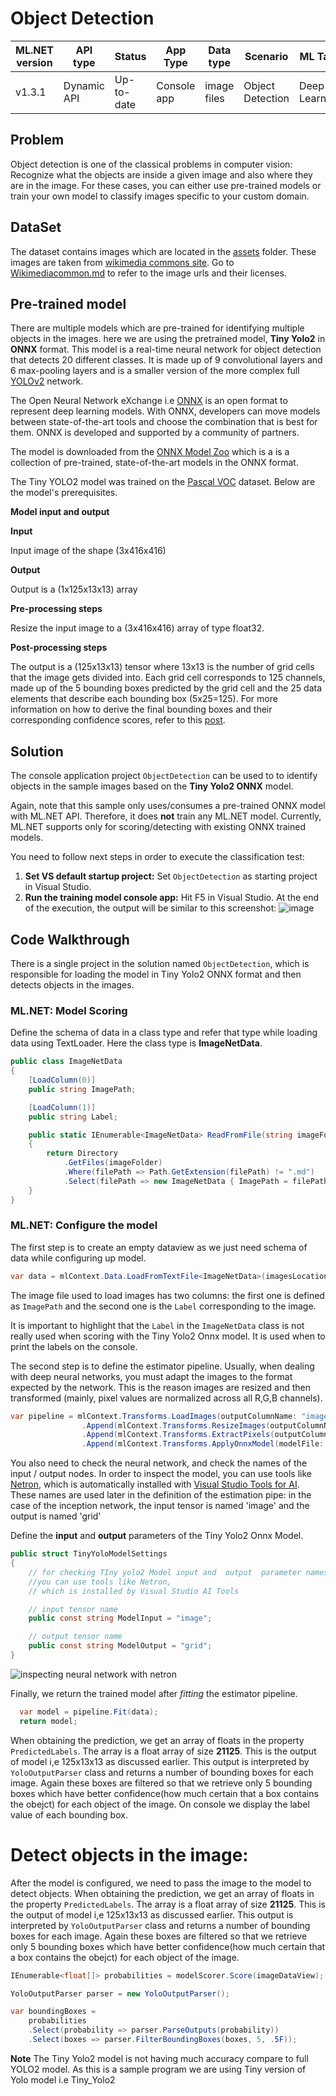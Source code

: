 # Object Detection

| ML.NET version | API type          | Status                        | App Type    | Data type | Scenario            | ML Task                   | Algorithms                  |
|----------------|-------------------|-------------------------------|-------------|-----------|---------------------|---------------------------|-----------------------------|
| v1.3.1           | Dynamic API | Up-to-date | Console app | image files | Object Detection | Deep Learning  | Tiny Yolo2 ONNX model |

## Problem 
Object detection is one of the classical problems in computer vision: Recognize what the objects are inside a given image and also where they are in the image. For these cases, you can either use pre-trained models or train your own model to classify images specific to your custom domain. 

 
## DataSet
The dataset contains images which are located in the [assets](./ObjectDetectionConsoleApp/assets/images) folder. These images are taken from [wikimedia commons site](https://commons.wikimedia.org/wiki/Main_Page). Go to [Wikimediacommon.md](./ObjectDetectionConsoleApp/assets/images/wikimedia.md) to refer to the image urls and their licenses.

## Pre-trained model
There are multiple models which are pre-trained for identifying multiple objects in the images. here we are using the pretrained model, **Tiny Yolo2** in  **ONNX** format. This model is a real-time neural network for object detection that detects 20 different classes. It is made up of 9 convolutional layers and 6 max-pooling layers and is a smaller version of the more complex full [YOLOv2](https://pjreddie.com/darknet/yolov2/) network.

The Open Neural Network eXchange i.e [ONNX](http://onnx.ai/) is an open format to represent deep learning models. With ONNX, developers can move models between state-of-the-art tools and choose the combination that is best for them. ONNX is developed and supported by a community of partners.

The model is downloaded from the [ONNX Model Zoo](https://github.com/onnx/models/tree/master/tiny_yolov2) which is a is a collection of pre-trained, state-of-the-art models in the ONNX format.

The Tiny YOLO2 model was trained on the [Pascal VOC](http://host.robots.ox.ac.uk/pascal/VOC/) dataset. Below are the model's prerequisites. 

**Model input and output**

**Input**

Input image of the shape (3x416x416)  

**Output**

Output is a (1x125x13x13) array   

**Pre-processing steps**

Resize the input image to a (3x416x416) array of type float32.

**Post-processing steps**

The output is a (125x13x13) tensor where 13x13 is the number of grid cells that the image gets divided into. Each grid cell corresponds to 125 channels, made up of the 5 bounding boxes predicted by the grid cell and the 25 data elements that describe each bounding box (5x25=125). For more information on how to derive the final bounding boxes and their corresponding confidence scores, refer to this [post](http://machinethink.net/blog/object-detection-with-yolo/).


##  Solution
The console application project `ObjectDetection` can be used to to identify objects in the sample images based on the **Tiny Yolo2 ONNX** model. 

Again, note that this sample only uses/consumes a pre-trained ONNX model with ML.NET API. Therefore, it does **not** train any ML.NET model. Currently, ML.NET supports only for scoring/detecting with existing ONNX trained models. 

You need to follow next steps in order to execute the classification test:

1) **Set VS default startup project:** Set `ObjectDetection` as starting project in Visual Studio.
2)  **Run the training model console app:** Hit F5 in Visual Studio. At the end of the execution, the output will be similar to this screenshot:
![image](./docs/Output/Console_output.png)


##  Code Walkthrough
There is a single project in the solution named `ObjectDetection`, which is responsible for loading the model in Tiny Yolo2 ONNX format and then detects objects in the images.

### ML.NET: Model Scoring

Define the schema of data in a class type and refer that type while loading data using TextLoader. Here the class type is **ImageNetData**. 

```csharp
public class ImageNetData
{
    [LoadColumn(0)]
    public string ImagePath;

    [LoadColumn(1)]
    public string Label;

    public static IEnumerable<ImageNetData> ReadFromFile(string imageFolder)
    {
        return Directory
            .GetFiles(imageFolder)
            .Where(filePath => Path.GetExtension(filePath) != ".md")
            .Select(filePath => new ImageNetData { ImagePath = filePath, Label = Path.GetFileName(filePath) });
    }
}
```

### ML.NET: Configure the model

The first step is to create an empty dataview as we just need schema of data while configuring up model.

```csharp
var data = mlContext.Data.LoadFromTextFile<ImageNetData>(imagesLocation, hasHeader: true);
```

The image file used to load images has two columns: the first one is defined as `ImagePath` and the second one is the `Label` corresponding to the image. 

It is important to highlight that the `Label` in the `ImageNetData` class is not really used when scoring with the Tiny Yolo2 Onnx model. It is used when to print the labels on the console. 

The second step is to define the estimator pipeline. Usually, when dealing with deep neural networks, you must adapt the images to the format expected by the network. This is the reason images are resized and then transformed (mainly, pixel values are normalized across all R,G,B channels).

```csharp
var pipeline = mlContext.Transforms.LoadImages(outputColumnName: "image", imageFolder: "", inputColumnName: nameof(ImageNetData.ImagePath))
                .Append(mlContext.Transforms.ResizeImages(outputColumnName: "image", imageWidth: ImageNetSettings.imageWidth, imageHeight: ImageNetSettings.imageHeight, inputColumnName: "image"))
                .Append(mlContext.Transforms.ExtractPixels(outputColumnName: "image"))
                .Append(mlContext.Transforms.ApplyOnnxModel(modelFile: modelLocation, outputColumnNames: new[] { TinyYoloModelSettings.ModelOutput }, inputColumnNames: new[] { TinyYoloModelSettings.ModelInput }));
```

You also need to check the neural network, and check the names of the input / output nodes. In order to inspect the model, you can use tools like [Netron](https://github.com/lutzroeder/netron), which is automatically installed with [Visual Studio Tools for AI](https://visualstudio.microsoft.com/downloads/ai-tools-vs/). 
These names are used later in the definition of the estimation pipe: in the case of the inception network, the input tensor is named 'image' and the output is named 'grid'

Define the **input** and **output** parameters of the Tiny Yolo2 Onnx Model.

```csharp
public struct TinyYoloModelSettings
{
    // for checking TIny yolo2 Model input and  output  parameter names,
    //you can use tools like Netron, 
    // which is installed by Visual Studio AI Tools

    // input tensor name
    public const string ModelInput = "image";

    // output tensor name
    public const string ModelOutput = "grid";
}
```

![inspecting neural network with netron](./docs/Netron/netron.PNG)

Finally, we return the trained model after *fitting* the estimator pipeline. 

```csharp
  var model = pipeline.Fit(data);
  return model;
```
When obtaining the prediction, we get an array of floats in the property `PredictedLabels`. The array is a float array of size **21125**. This is the output of model i,e 125x13x13 as discussed earlier. This output is interpreted by `YoloOutputParser` class and returns a number of bounding boxes for each image. Again these boxes are filtered so that we retrieve only 5 bounding boxes which have better confidence(how much certain that a box contains the obejct) for each object of the image. On console we display the label value of each bounding box.

# Detect objects in the image:

After the model is configured, we need to pass the image to the model to detect objects. When obtaining the prediction, we get an array of floats in the property `PredictedLabels`. The array is a float array of size **21125**. This is the output of model i,e 125x13x13 as discussed earlier. This output is interpreted by `YoloOutputParser` class and returns a number of bounding boxes for each image. Again these boxes are filtered so that we retrieve only 5 bounding boxes which have better confidence(how much certain that a box contains the obejct) for each object of the image. 

```csharp
IEnumerable<float[]> probabilities = modelScorer.Score(imageDataView);

YoloOutputParser parser = new YoloOutputParser();

var boundingBoxes =
    probabilities
    .Select(probability => parser.ParseOutputs(probability))
    .Select(boxes => parser.FilterBoundingBoxes(boxes, 5, .5F));
```

**Note** The Tiny Yolo2 model is not having much accuracy compare to full YOLO2 model. As this is a sample program we are using Tiny version of Yolo model i.e Tiny_Yolo2


